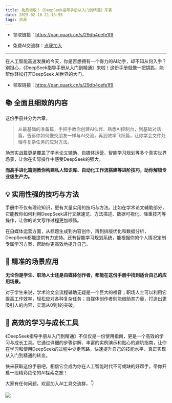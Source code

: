 ```yaml
---
title: 免费领取！《DeepSeek指导手册从入门到精通》来袭
date: 2025-02-10 21:13:55
tags: 资源
---
```


- 领取链接：https://pan.quark.cn/s/29db4cefe1f9

- 免费AI交流群：[点我加入](https://www.python-office.com/assets/img/ai-group.26a72793.jpg)

-----

在人工智能高速发展的今天，你是否想拥有一个得力的AI助手，却不知从何入手？别担心，《DeepSeek指导手册从入门到精通》来啦！这份手册就像一把钥匙，能帮你轻松打开DeepSeek AI世界的大门。

- 领取链接：https://pan.quark.cn/s/29db4cefe1f9



## 📚 全面且细致的内容
这份手册共分为六章，

> 从最基础的准备篇，手把手教你创建AI伙伴、熟悉AI控制台，到基础对话篇，告诉你如何像交朋友一样与AI交流，再到效率飞跃篇，让你学会文件处理与复杂任务的应对方法。

场景实战篇更是覆盖了学术论文辅助、自媒体运营、智能学习规划等多个真实世界场景，让你在实际操作中感受DeepSeek的强大。

**而高手进化篇则教你构建私人知识库、自动化工作流搭建等进阶技巧，助你解锁专业级生产力。**


## 💡 实用性强的技巧与方法

手册中不仅有理论知识，更有大量实用的技巧与方法。比如在学术论文辅助部分，它能教你如何利用DeepSeek进行文献速览、方法描述、数据可视化、降重技巧等操作，让你的论文写作过程更加顺畅。

在自媒体运营方面，从标题生成到内容创作，再到排版优化和数据分析，DeepSeek都能提供有力支持。还有智能学习规划系统，能根据你的个人情况定制专属学习方案，帮助你更高效地提升自己。

## 🎯 精准的场景应用

**无论你是学生、职场人士还是自媒体创作者，都能在这份手册中找到适合自己的应用场景。**

对于学生来说，学术论文全流程辅助无疑是一个巨大的福音；职场人士可以利用它提高工作效率，轻松应对各种复杂任务；自媒体创作者则能借助其力量，打造出更吸引人的内容，实现从0到1的突破。

## 🌟 高效的学习与成长工具
《DeepSeek指导手册从入门到精通》不仅仅是一份使用指南，更是一个高效的学习与成长工具。它通过详细的步骤讲解、丰富的实例演示和贴心的避坑指南，让你在学习和使用DeepSeek的过程中少走弯路，快速提升自己的技能水平，真正实现从入门到精通的转变。

快来获取这份手册吧，相信它会成为你在人工智能时代不可或缺的好帮手，带你开启一段精彩绝伦的AI探索之旅！


大家有任何问题，欢迎加入AI工具交流群，👇

![](https://www.python-office.com/assets/img/ai-group.26a72793.jpg)